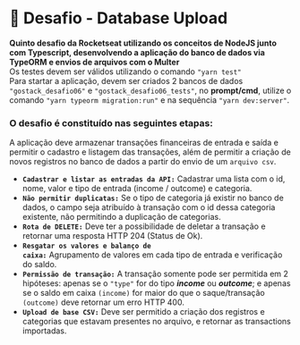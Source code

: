 # 🚀 Desafio - Database Upload
**Quinto desafio da Rocketseat utilizando os conceitos de NodeJS junto com Typescript, desenvolvendo a aplicação do banco de dados via TypeORM e envios de arquivos com o Multer**<br>
Os testes devem ser válidos utilizando o comando <code>"yarn test"</code><br>
Para startar a aplicação, devem ser criados 2 bancos de dados <code>"gostack_desafio06"</code> e <code>"gostack_desafio06_tests"</code>, no **prompt/cmd**, utilize o comando <code>"yarn typeorm migration:run"</code> e na sequência <code>"yarn dev:server"</code>.

### O desafio é constituído nas seguintes etapas:
A aplicação deve armazenar transações financeiras de entrada e saída e permitir o cadastro e listagem das transações, além de permitir a criação de novos registros no banco de dados a partir do envio de um <code>arquivo csv</code>.
- <code>**Cadastrar e listar as entradas da API:**</code> Cadastrar uma lista com o id, nome, valor e tipo de entrada (income / outcome) e categoria.
- <code>**Não permitir duplicatas:**</code> Se o tipo de categoria já existir no banco de dados, o campo seja atribuído à transação com o id dessa categoria existente, não permitindo a duplicação de categorias.
- <code>**Rota de DELETE:**</code> Deve ter a possibilidade de deletar a transação e retornar uma resposta HTTP 204 (Status de Ok).
- <code>**Resgatar os valores e balanço de caixa:**</code> Agrupamento de valores em cada tipo de entrada e verificação do saldo.
- <code>**Permissão de transação:**</code> A transação somente pode ser permitida em 2 hipóteses: apenas se o <code>"type"</code> for do tipo _**income**_ ou _**outcome**_; e apenas se o saldo em caixa <code>(income)</code> for maior do que o saque/transação <code>(outcome)</code> deve retornar um erro HTTP 400.
- <code>**Upload de base CSV:**</code> Deve ser permitido a criação dos registros e categorias que estavam presentes no arquivo, e retornar as transactions importadas.
